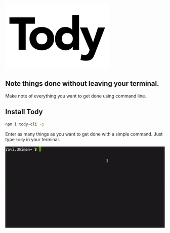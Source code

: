 ![tody](https://raw.githubusercontent.com/ravid7000/tody/master/static/tody.png)

## Note things done without leaving your terminal.

Make note of everything you want to get done using command line.

## Install Tody

```sh
npm i tody-cli -g
```

Enter as many things as you want to get done with a simple command. Just type `tody` in your terminal.

![demo](https://raw.githubusercontent.com/ravid7000/tody/master/static/demo.gif)
